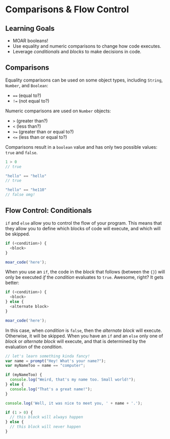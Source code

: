 # Comparisons & Flow Control
## Learning Goals
  - MOAR booleans!
  - Use equality and numeric comparisons to change how code executes.
  - Leverage _conditionals_ and _blocks_ to make decisions in code.

## Comparisons
Equality comparisons can be used on some object types, including `String`, `Number`, and `Boolean`:

- `==` (equal to?)
- `!=` (not equal to?)

Numeric comparisons are used on `Number` objects:

- `>`  (greater than?)
- `<`  (less than?)
- `>=` (greater than or equal to?)
- `<=` (less than or equal to?)

Comparisons result in a `boolean` value and has only two possible values: `true` and `false`.

```javascript
1 > 0
// true

"hello" == "hello"
// true

"hello" == "he110"
// false omg!
```

## Flow Control: Conditionals
`if` and `else` allow you to control the flow of your program. This means that they allow you to define which blocks of code will execute, and which will be skipped.

```javascript
if (<condition>) {
  <block>
}

moar_code('here');
```

When you use an `if`, the code in the _block_ that follows (between the `{}`) will only be executed *if* the _condition_ evaluates to `true`. Awesome, right? It gets better:

```javascript
if (<condition>) {
  <block>
} else {
  <alternate block>
}

moar_code('here');
```

In this case, when _condition_ is `false`, then the _alternate block_ will execute. Otherwise, it will be skipped. When you have an `if` and an `else` only one of _block_ or _alternate block_ will execute, and that is determined by the evaluation of the _condition_.

```javascript
// let's learn something kinda fancy!
var name = prompt("Hey! What's your name?");
var myNameToo = name == "computer";

if (myNameToo) {
  console.log("Weird, that's my name too. Small world!");
} else {
  console.log("That's a great name!");
}

console.log('Well, it was nice to meet you, ' + name + '.');
```

```javascript
if (1 > 0) {
  // this block will always happen
} else {
  // this block will never happen
}
```
